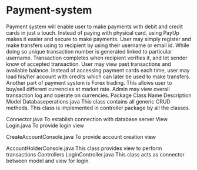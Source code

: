 # Payment-system
Payment system will enable user to make payments with debit and credit cards in just a touch. Instead of paying with physical card, using PayUp makes it easier and secure to make payments. 
User may simply register and make transfers using to recipient by using their username or email id. While doing so unique transaction number is generated linked to particular username. Transaction completes when recipient verifies it, and let sender know of accepted transaction. User may view past transactions and available balance. Instead of accessing payment cards each time, user may load his/her account with credits which can later be used to make transfers. Another part of payment system is Forex trading. This allows user to buy/sell different currencies at market rate. 
Admin may view overall transaction log and operate on currencies. 
Package
Class Name
Description
Model
Databaseperations.java
This class contains all generic CRUD methods. This class is implemented in controller package by all the classes.

Connector.java
To establish connection with database server
View
Login.java
To provide login view

CreateAccountConsole.java
To provide account creation view

AccountHolderConsole.java
This class provides view to perform transactions
Controllers
LoginController.java
This class acts as connector between model and view for login.



